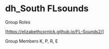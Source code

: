 # dh_South FLsounds
Group Roles



[https://elizabethcornick.github.io/FL-Sounds2/]


Group Members
K, P, R, E
